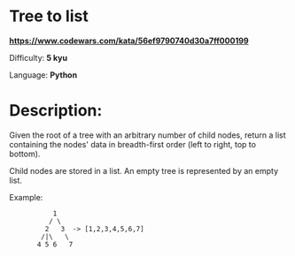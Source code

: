 # Tree to list

**<https://www.codewars.com/kata/56ef9790740d30a7ff000199>**

Difficulty: **5 kyu**

Language: **Python**

# Description:

Given the root of a tree with an arbitrary number of child nodes, return a list containing the nodes' data in breadth-first order (left to right, top to bottom).


Child nodes are stored in a list. An empty tree is represented by an empty list.


Example:



```
           1
          / \
         2   3  -> [1,2,3,4,5,6,7]
        /|\   \
       4 5 6   7

```

